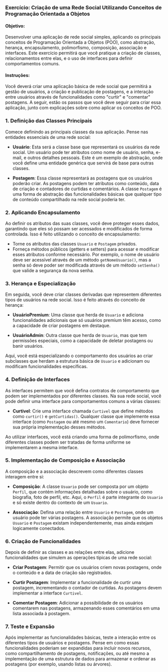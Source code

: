### Exercício: Criação de uma Rede Social Utilizando Conceitos de Programação Orientada a Objetos

#### Objetivo:
Desenvolver uma aplicação de rede social simples, aplicando os principais conceitos de Programação Orientada a Objetos (POO), como abstração, herança, encapsulamento, polimorfismo, composição, associação e interfaces. Este exercício permitirá que você pratique a criação de classes, relacionamentos entre elas, e o uso de interfaces para definir comportamentos comuns.

#### Instruções:

Você deverá criar uma aplicação básica de rede social que permitirá a gestão de usuários, a criação e publicação de postagens, e a interação entre usuários através de funcionalidades como "curtir" e "comentar" postagens. A seguir, estão os passos que você deve seguir para criar essa aplicação, junto com explicações sobre como aplicar os conceitos de POO.

### 1. Definição das Classes Principais

Comece definindo as principais classes da sua aplicação. Pense nas entidades essenciais de uma rede social:

- **Usuário**: Esta será a classe base que representará os usuários da rede social. Um usuário pode ter atributos como nome de usuário, senha, e-mail, e outros detalhes pessoais. Este é um exemplo de abstração, onde você define uma entidade genérica que servirá de base para outras classes.

- **Postagem**: Essa classe representará as postagens que os usuários poderão criar. As postagens podem ter atributos como conteúdo, data de criação e contadores de curtidas e comentários. A classe `Postagem` é uma forma de abstração das funcionalidades básicas que qualquer tipo de conteúdo compartilhado na rede social poderia ter.

### 2. Aplicando Encapsulamento

Ao definir os atributos das suas classes, você deve proteger esses dados, garantindo que eles só possam ser acessados e modificados de forma controlada. Isso é feito utilizando o conceito de encapsulamento:

- Torne os atributos das classes `Usuario` e `Postagem` privados.
- Forneça métodos públicos (getters e setters) para acessar e modificar esses atributos conforme necessário. Por exemplo, o nome de usuário deve ser acessível através de um método `getNomeUsuario()`, mas a senha só deve poder ser modificada através de um método `setSenha()` que valide a segurança da nova senha.

### 3. Herança e Especialização

Em seguida, você deve criar classes derivadas que representem diferentes tipos de usuários na rede social. Isso é feito através do conceito de herança:

- **UsuárioPremium**: Uma classe que herda de `Usuario` e adiciona funcionalidades adicionais que só usuários premium têm acesso, como a capacidade de criar postagens em destaque.
  
- **UsuárioAdmin**: Outra classe que herda de `Usuario`, mas que tem permissões especiais, como a capacidade de deletar postagens ou banir usuários.

Aqui, você está especializando o comportamento dos usuários ao criar subclasses que herdam a estrutura básica de `Usuario` e adicionam ou modificam funcionalidades específicas.

### 4. Definição de Interfaces

As interfaces permitem que você defina contratos de comportamento que podem ser implementados por diferentes classes. Na sua rede social, você pode definir uma interface para comportamentos comuns a várias classes:

- **Curtivel**: Crie uma interface chamada `Curtivel` que define métodos como `curtir()` e `getCurtidas()`. Qualquer classe que implemente essa interface (como `Postagem` ou até mesmo um `Comentario`) deve fornecer sua própria implementação desses métodos.

Ao utilizar interfaces, você está criando uma forma de polimorfismo, onde diferentes classes podem ser tratadas de forma uniforme se implementarem a mesma interface.

### 5. Implementação de Composição e Associação

A composição e a associação descrevem como diferentes classes interagem entre si:

- **Composição**: A classe `Usuario` pode ser composta por um objeto `Perfil`, que contém informações detalhadas sobre o usuário, como biografia, foto de perfil, etc. Aqui, o `Perfil` é parte integrante do `Usuario` e só existe dentro do contexto de um `Usuario`.

- **Associação**: Defina uma relação entre `Usuario` e `Postagem`, onde um usuário pode ter várias postagens. A associação permite que os objetos `Usuario` e `Postagem` existam independentemente, mas ainda estejam logicamente conectados.

### 6. Criação de Funcionalidades

Depois de definir as classes e as relações entre elas, adicione funcionalidades que simulem as operações típicas de uma rede social:

- **Criar Postagem**: Permitir que os usuários criem novas postagens, onde o conteúdo e a data de criação são registrados.
  
- **Curtir Postagem**: Implementar a funcionalidade de curtir uma postagem, incrementando o contador de curtidas. As postagens devem implementar a interface `Curtivel`.

- **Comentar Postagem**: Adicionar a possibilidade de os usuários comentarem nas postagens, armazenando esses comentários em uma lista associada à postagem.

### 7. Teste e Expansão

Após implementar as funcionalidades básicas, teste a interação entre os diferentes tipos de usuários e postagens. Pense em como essas funcionalidades poderiam ser expandidas para incluir novos recursos, como compartilhamento de postagens, notificações, ou até mesmo a implementação de uma estrutura de dados para armazenar e ordenar as postagens (por exemplo, usando listas ou árvores).
